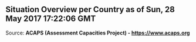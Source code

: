 ## Situation Overview per Country as of Sun, 28 May 2017 17:22:06 GMT

Source: **ACAPS (Assessment Capacities Project) - https://www.acaps.org**